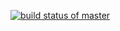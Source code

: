 [![build status of master](https://travis-ci.org/kshvarma333/GitHubAPI567.svg?branch=master)](https://travis-ci.org/kshvarma333/GitHubAPI567)